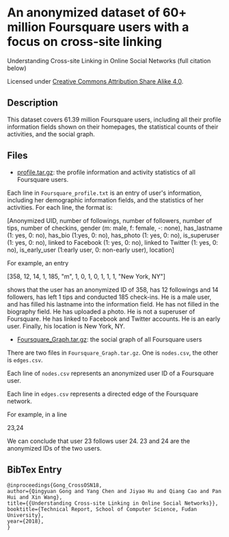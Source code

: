 # An anonymized dataset of 60+ million Foursquare users with a focus on cross-site linking

Understanding Cross-site Linking in Online Social Networks (full citation below)

Licensed under [Creative Commons Attribution Share Alike 4.0](http://choosealicense.com/licenses/cc-by-sa-4.0/).

## Description
This dataset covers 61.39 million Foursquare users, including all their profile information fields shown on their homepages, the statistical counts of their activities, and the social graph.

## Files
 
* [profile.tar.gz](https://drive.google.com/open?id=1blb5SLM9kL8U_YfDZsBDW-FwZrYfelRl): the profile information and activity statistics of all Foursquare users.

Each line in ``Foursquare_profile.txt`` is an entry of user's information, including her demographic information fields, and the statistics of her activities. For each line, the format is:

[Anonymized UID,  number of followings,  number of followers,  number of tips,  number of checkins, gender  (m: male, f: female,  -: none), has_lastname (1: yes, 0: no), has_bio (1:yes, 0: no), has_photo (1: yes, 0: no), is_superuser  (1: yes, 0: no), linked to Facebook  (1: yes, 0: no), linked to Twitter (1: yes, 0: no), is_early_user (1:early user, 0: non-early user), location]

For example, an entry

[358, 12, 14, 1, 185, "m", 1, 0, 1, 0, 1, 1, 1, "New York, NY"]

shows that the user has an anonymized ID of 358, has 12 followings and 14 followers, has left 1 tips and conducted 185 check-ins. He is a male user, and has filled his lastname into the information field. He has not filled in the biography field. He has uploaded a photo. He is not a superuser of Foursquare. He has linked to Facebook and Twitter accounts. He is an early user. Finally, his location is New York, NY.


* [Foursquare_Graph.tar.gz](https://www.dropbox.com/s/xusf3knnqkqs9zk/Foursquare_Graph.tar.gz?dl=0): the social graph of all Foursquare users 

There are two files in ``Foursquare_Graph.tar.gz``. One is ``nodes.csv``, the other is ``edges.csv``.

Each line of ``nodes.csv`` represents an anonymized user ID of a Foursquare user.

Each line in ``edges.csv`` represents a directed edge of the Foursquare network.

For example, in a line 

23,24 

We can conclude that user 23 follows user 24. 23 and 24 are the anonymized IDs of the two users.

## BibTex Entry
```
@inproceedings{Gong_CrossOSN18,
author={Qingyuan Gong and Yang Chen and Jiyao Hu and Qiang Cao and Pan Hui and Xin Wang},
title={{Understanding Cross-site Linking in Online Social Networks}},
booktitle={Technical Report, School of Computer Science, Fudan University},
year={2018},
}

```
